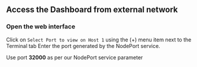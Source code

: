 ## Access the Dashboard from external network

### Open the web interface

Click on `Select Port to view on Host 1` using the (+) menu item next to the Terminal tab
Enter the port generated by the NodePort service.

Use port **32000** as per our NodePort service parameter
